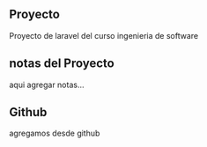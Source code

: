 ## Proyecto
Proyecto de laravel del curso ingenieria de software
## notas del Proyecto
aqui agregar notas...
## Github
agregamos desde github
